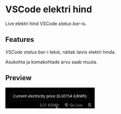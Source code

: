 # VSCode elektri hind

Live elektri hind VSCode _status bar_-is.

## Features

_VSCode status bar_-i tekst, näitab laivis elektri hinda.

Asukohta ja komakohtade arvu saab muuta.

## Preview

![Preview](https://raw.githubusercontent.com/mvahaste/vscode-elektri-hind/main/preview.png)
